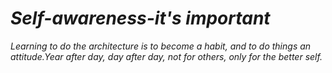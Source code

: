 # *Self-awareness-it's important*

*Learning to do the architecture is to become a habit, and to do things an attitude.Year after day, day after day, not for others, only for the better self.*





